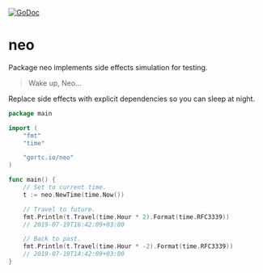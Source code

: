 [![GoDoc](https://godoc.org/github.com/gortc/neo?status.svg)](https://godoc.org/github.com/gortc/neo)

# neo

Package neo implements side effects simulation for testing.

> Wake up, Neo...

Replace side effects with explicit dependencies so you can sleep at
night.

```go
package main

import (
	"fmt"
	"time"

	"gortc.io/neo"
)

func main() {
	// Set to current time.
	t := neo.NewTime(time.Now())

	// Travel to future.
	fmt.Println(t.Travel(time.Hour * 2).Format(time.RFC3339))
	// 2019-07-19T16:42:09+03:00

	// Back to past.
	fmt.Println(t.Travel(time.Hour * -2).Format(time.RFC3339))
	// 2019-07-19T14:42:09+03:00
}
```